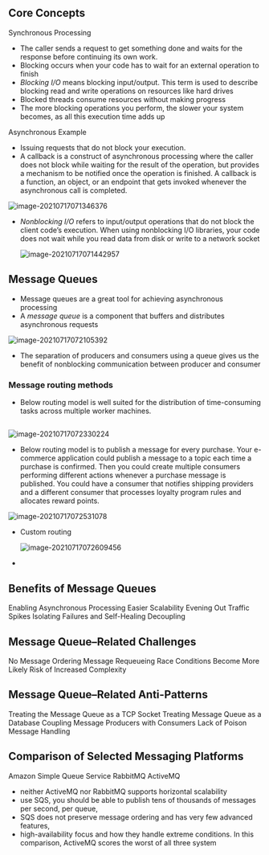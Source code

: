 ## Core Concepts

Synchronous Processing

- The caller sends a request to get something done and waits for the response before continuing its own work.
- Blocking occurs when your code has to wait for an external operation to finish
- *Blocking I/O* means blocking input/output. This term is used to describe blocking read and write operations on resources like hard drives
- Blocked threads consume resources without making progress
- The more blocking operations you perform, the slower your system becomes, as all this execution time adds up

Asynchronous Example

- Issuing requests that do not block your execution.
- A callback is a construct of asynchronous processing where the caller does not block while waiting for the result of the operation, but provides a mechanism to be notified once the operation is finished. A callback is a function, an object, or an endpoint that gets invoked whenever the asynchronous call is completed.

![image-20210717071346376](C:\Users\sadithya\AppData\Roaming\Typora\typora-user-images\image-20210717071346376.png)

- *Nonblocking I/O* refers to input/output operations that do not block the client code’s  execution. When using nonblocking I/O libraries, your code does not wait while you read data from disk or write to a network socket

  ![image-20210717071442957](C:\Users\sadithya\Documents\System-Design\image-20210717071442957.png)

## Message Queues

- Message queues are a great tool for achieving asynchronous processing 
- A *message queue* is a component that buffers and distributes asynchronous requests

![image-20210717072105392](C:\Users\sadithya\AppData\Roaming\Typora\typora-user-images\image-20210717072105392.png)



- The separation of producers and consumers  using a queue gives us the benefit of nonblocking communication between  producer and consumer

### Message routing methods

- Below routing model is well suited for the distribution of time-consuming tasks across multiple worker machines. 



## 

![image-20210717072330224](C:\Users\sadithya\AppData\Roaming\Typora\typora-user-images\image-20210717072330224.png)



- Below routing model is to publish a message for every purchase. Your e-commerce application  could publish a message to a topic each time a purchase is confirmed.  Then you could create multiple consumers performing different actions  whenever a purchase message is published. You could have a consumer that notifies shipping providers and a different consumer that processes  loyalty program rules and allocates reward points. 

![image-20210717072531078](C:\Users\sadithya\AppData\Roaming\Typora\typora-user-images\image-20210717072531078.png)



- Custom routing

  ![image-20210717072609456](C:\Users\sadithya\AppData\Roaming\Typora\typora-user-images\image-20210717072609456.png)

- 

## Benefits of Message Queues

Enabling Asynchronous Processing
Easier Scalability
Evening Out Traffic Spikes
Isolating Failures and Self-Healing
Decoupling



## Message Queue–Related Challenges

No Message Ordering
Message Requeueing
Race Conditions Become More Likely
Risk of Increased Complexity



## Message Queue–Related Anti-Patterns



Treating the Message Queue as a TCP Socket
Treating Message Queue as a Database
Coupling Message Producers with Consumers
Lack of Poison Message Handling

## Comparison of Selected Messaging Platforms

Amazon Simple Queue Service
RabbitMQ
ActiveMQ

-  neither ActiveMQ nor RabbitMQ supports horizontal scalability 
- use SQS, you should be able to publish tens of thousands of messages per second, per queue,
- SQS does not preserve message ordering and has very few advanced features,
-  high-availability focus and how they handle extreme conditions. In this comparison, ActiveMQ scores the worst of all three system

